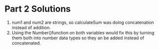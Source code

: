 # Part 2 Solutions
1. num1 and num2 are strings, so calculateSum was doing concatenation instead of addition.
2. Using the Number()function on both variables would fix this by turning them both into number data types so they an be added instead of concatenated.